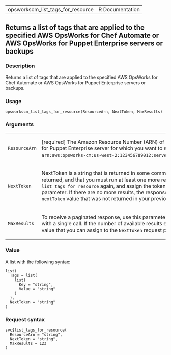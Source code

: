 <table style="width: 100%;">
<tbody>
<tr class="odd">
<td>opsworkscm_list_tags_for_resource</td>
<td style="text-align: right;">R Documentation</td>
</tr>
</tbody>
</table>

## Returns a list of tags that are applied to the specified AWS OpsWorks for Chef Automate or AWS OpsWorks for Puppet Enterprise servers or backups

### Description

Returns a list of tags that are applied to the specified AWS OpsWorks
for Chef Automate or AWS OpsWorks for Puppet Enterprise servers or
backups.

### Usage

    opsworkscm_list_tags_for_resource(ResourceArn, NextToken, MaxResults)

### Arguments

<table>
<colgroup>
<col style="width: 35%" />
<col style="width: 65%" />
</colgroup>
<tbody>
<tr class="odd">
<td><code
id="opsworkscm_list_tags_for_resource_:_ResourceArn">ResourceArn</code></td>
<td><p>[required] The Amazon Resource Number (ARN) of an AWS OpsWorks
for Chef Automate or AWS OpsWorks for Puppet Enterprise server for which
you want to show applied tags. For example, <code
style="white-space: pre;">⁠arn:aws:opsworks-cm:us-west-2:123456789012:server/test-owcm-server/EXAMPLE-66b0-4196-8274-d1a2bEXAMPLE⁠</code>.</p></td>
</tr>
<tr class="even">
<td><code
id="opsworkscm_list_tags_for_resource_:_NextToken">NextToken</code></td>
<td><p>NextToken is a string that is returned in some command responses.
It indicates that not all entries have been returned, and that you must
run at least one more request to get remaining items. To get remaining
results, call <code>list_tags_for_resource</code> again, and assign the
token from the previous results as the value of the
<code>nextToken</code> parameter. If there are no more results, the
response object's <code>nextToken</code> parameter value is
<code>null</code>. Setting a <code>nextToken</code> value that was not
returned in your previous results causes an
<code>InvalidNextTokenException</code> to occur.</p></td>
</tr>
<tr class="odd">
<td><code
id="opsworkscm_list_tags_for_resource_:_MaxResults">MaxResults</code></td>
<td><p>To receive a paginated response, use this parameter to specify
the maximum number of results to be returned with a single call. If the
number of available results exceeds this maximum, the response includes
a <code>NextToken</code> value that you can assign to the
<code>NextToken</code> request parameter to get the next set of
results.</p></td>
</tr>
</tbody>
</table>

### Value

A list with the following syntax:

    list(
      Tags = list(
        list(
          Key = "string",
          Value = "string"
        )
      ),
      NextToken = "string"
    )

### Request syntax

    svc$list_tags_for_resource(
      ResourceArn = "string",
      NextToken = "string",
      MaxResults = 123
    )
